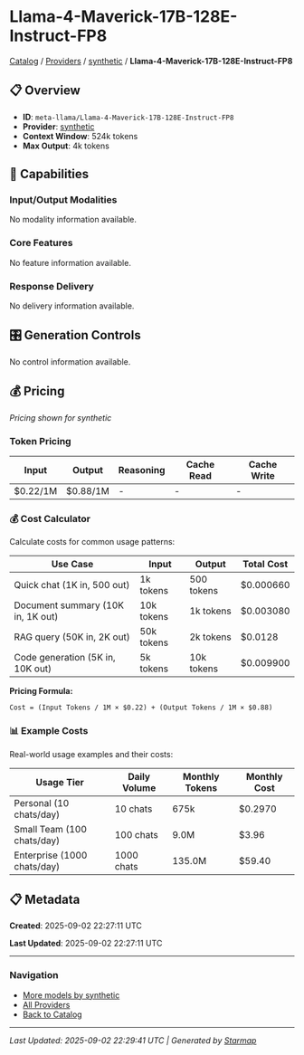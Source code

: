 # Llama-4-Maverick-17B-128E-Instruct-FP8
  
[Catalog](../../../../..) / [Providers](../../../..) / [synthetic](../../..) / **Llama-4-Maverick-17B-128E-Instruct-FP8**


## 📋 Overview
  
- **ID**: `meta-llama/Llama-4-Maverick-17B-128E-Instruct-FP8`
- **Provider**: [synthetic](../)
- **Context Window**: 524k tokens
- **Max Output**: 4k tokens
  
## 🎯 Capabilities
  
### Input/Output Modalities
  
No modality information available.
  
### Core Features
  
No feature information available.
  
### Response Delivery
  
No delivery information available.
  
## 🎛️ Generation Controls
  
No control information available.
  
## 💰 Pricing
  
*Pricing shown for synthetic*
  
  
### Token Pricing
  
| Input | Output | Reasoning | Cache Read | Cache Write |
|---------|---------|---------|---------|---------|
| $0.22/1M | $0.88/1M | - | - | - |

  
### 💰 Cost Calculator
  
Calculate costs for common usage patterns:
  
  
| Use Case | Input | Output | Total Cost |
|---------|---------|---------|---------|
| Quick chat (1K in, 500 out) | 1k tokens | 500 tokens | $0.000660 |
| Document summary (10K in, 1K out) | 10k tokens | 1k tokens | $0.003080 |
| RAG query (50K in, 2K out) | 50k tokens | 2k tokens | $0.0128 |
| Code generation (5K in, 10K out) | 5k tokens | 10k tokens | $0.009900 |

  
**Pricing Formula:**
  
```
Cost = (Input Tokens / 1M × $0.22) + (Output Tokens / 1M × $0.88)
```
  
### 📊 Example Costs
  
Real-world usage examples and their costs:
  
  
| Usage Tier | Daily Volume | Monthly Tokens | Monthly Cost |
|---------|---------|---------|---------|
| Personal (10 chats/day) | 10 chats | 675k | $0.2970 |
| Small Team (100 chats/day) | 100 chats | 9.0M | $3.96 |
| Enterprise (1000 chats/day) | 1000 chats | 135.0M | $59.40 |

  
## 📋 Metadata
  
**Created**: 2025-09-02 22:27:11 UTC
  
**Last Updated**: 2025-09-02 22:27:11 UTC
  
  
---
  
  
### Navigation

- [More models by synthetic](../)
- [All Providers](../../../../../providers)
- [Back to Catalog](../../../../..)


---
_Last Updated: 2025-09-02 22:29:41 UTC | Generated by [Starmap](https://github.com/agentstation/starmap)_

